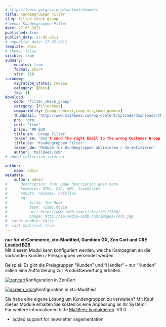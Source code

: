 ```yaml
---
# http://learn.getgrav.org/content/headers
title: Kundengruppen Filter
slug: filter_check_group
# menu: Kundengruppen Filter
date: 27-05-2011
published: true
publish_date: 27-05-2011
# unpublish_date: 27-05-2011
template: docs
# theme: false
visible: true
summary:
    enabled: true
    format: short
    size: 128
taxonomy:
    migration_status: review
    category: [docs]
    tag: []
download:
    code: 'filter_check_group'
    category: [filterbeez]
    compatiblity: [comp_zencart,comp_xtc,comp_gambio]
    thumbnail: 'http://www.mailbeez.com/wp-content/uploads/downloads/thumbnails/2011/06/icon_32.png'
    pro: 'pro'
    cert: 'true'
    price: '99 EUR'
    title_en: 'Group Filter'
    teaser_en: 'Don't send the right Email to the wrong Customer Group'
    title_de: 'Kundengruppen Filter'
    teaser_de: 'Module für Kundengruppen aktivieren / de-aktivieren'
    author: 'MailBeez.com'
# added collection selector

author:
    name: admin
metadata:
    author: admin
#      description: Your page description goes here
#      keywords: HTML, CSS, XML, JavaScript
#      robots: noindex, nofollow
#      og:
#          title: The Rock
#          type: video.movie
#          url: http://www.imdb.com/title/tt0117500/
#          image: http://ia.media-imdb.com/images/rock.jpg
#  cache_enable: false
#  last_modified: true
---
```


**nur für xt:Commerce, xtc-Modified, Gambion GX, Zen Cart und CRE Loaded B2B**  
 Mit diesem Modul kann konfiguriert werden, welche Kampagnen an die vorhanden Kunden / Preisgruppen versendet werden.

Beispiel: Es gibt die Preisgruppen “Kunden” und “Händler” – nur “Kunden” sollen eine Aufforderung zur Produktbewertung erhalten.

[![zencart](http://www.mailbeez.com/wp-content/uploads/2011/05/screen_zencart-300x183.png "screen_zencart")](http://www.mailbeez.com/wp-content/uploads/2011/05/screen_zencart.png)Konfiguration in ZenCart

 

[![](http://www.mailbeez.com/wp-content/uploads/2011/05/screen_xtcm-300x176.png "screen_xtcm")](http://www.mailbeez.com/wp-content/uploads/2011/05/screen_xtcm.png)Konfiguration in xtc-Modified

 

Sie habe eine eigene Lösung um Kundengruppen zu verwalten? Mit Kauf dieses Module erhalten Sie kostenlos eine Anpassung an Ihr System!  
 Für weitere Informationen bitte [ MailBeez kontaktieren](http://www.mailbeez.com/about/contact/ "Contact").
V3.0
- added support for newsletter segementation